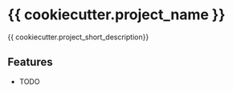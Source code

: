 {{ cookiecutter.project_name }}
===============================

{{ cookiecutter.project_short_description}}

Features
--------

* TODO
